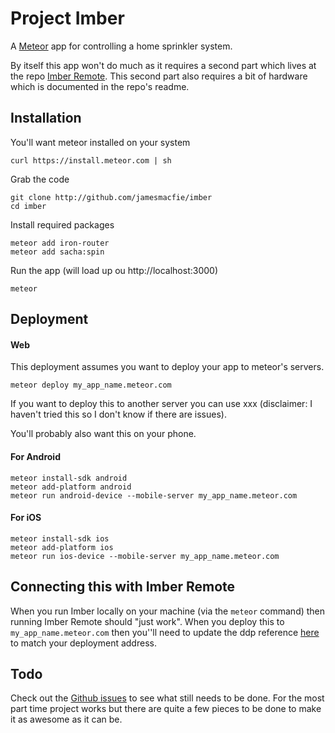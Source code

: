 Project Imber
=============

A [Meteor](http://meteor.com) app for controlling a home sprinkler system.

By itself this app won't do much as it requires a second part which lives at the repo
[Imber Remote](http://github.com/jamesmacfie/imber-remote). This second part also requires
a bit of hardware which is documented in the repo's readme.

## Installation

You'll want meteor installed on your system
```
curl https://install.meteor.com | sh
```

Grab the code
```
git clone http://github.com/jamesmacfie/imber
cd imber
```

Install required packages
```
meteor add iron-router
meteor add sacha:spin
```

Run the app (will load up ou http://localhost:3000)
```
meteor
```

## Deployment

#### Web
This deployment assumes you want to deploy your app to meteor's servers.
```
meteor deploy my_app_name.meteor.com
```

If you want to deploy this to another server you can use xxx (disclaimer: I haven't tried
this so I don't know if there are issues).

You'll probably also want this on your phone.

#### For Android
```
meteor install-sdk android
meteor add-platform android
meteor run android-device --mobile-server my_app_name.meteor.com
```

#### For iOS
```
meteor install-sdk ios
meteor add-platform ios
meteor run ios-device --mobile-server my_app_name.meteor.com
```

## Connecting this with Imber Remote

When you run Imber locally on your machine (via the `meteor` command) then running Imber
Remote should "just work". When you deploy this to `my_app_name.meteor.com` then you''ll need to
update the ddp reference [here](https://github.com/jamesmacfie/imber-remote/blob/master/sprinkler.js#L16) to match your deployment address.

## Todo

Check out the [Github issues](http://github.com/jamesmacfie/imber/issues) to see what still needs
to be done. For the most part time project works but there are quite a few pieces to be done to
make it as awesome as it can be.
